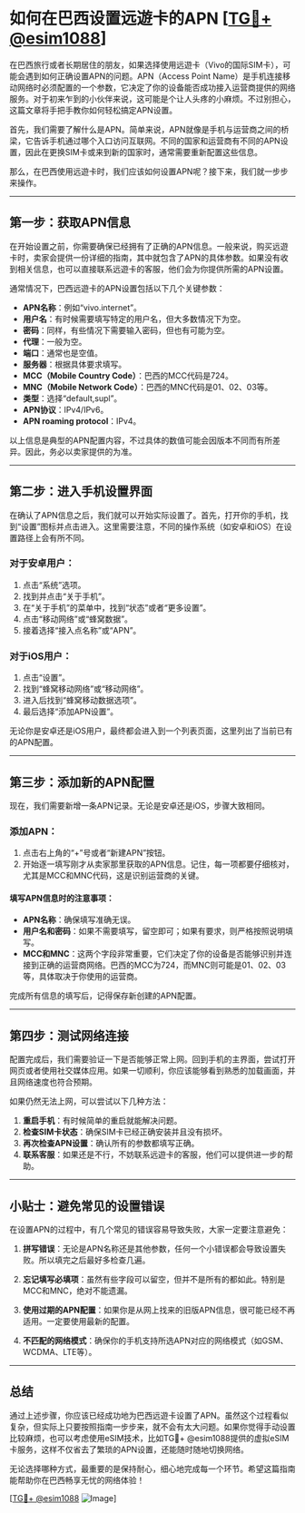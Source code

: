 # 如何在巴西设置远遊卡的APN [[TG💪+ @esim1088](https://t.me/s/esim1088)]

在巴西旅行或者长期居住的朋友，如果选择使用远遊卡（Vivo的国际SIM卡），可能会遇到如何正确设置APN的问题。APN（Access Point Name）是手机连接移动网络时必须配置的一个参数，它决定了你的设备能否成功接入运营商提供的网络服务。对于初来乍到的小伙伴来说，这可能是个让人头疼的小麻烦。不过别担心，这篇文章将手把手教你如何轻松搞定APN设置。

首先，我们需要了解什么是APN。简单来说，APN就像是手机与运营商之间的桥梁，它告诉手机通过哪个入口访问互联网。不同的国家和运营商有不同的APN设置，因此在更换SIM卡或来到新的国家时，通常需要重新配置这些信息。

那么，在巴西使用远遊卡时，我们应该如何设置APN呢？接下来，我们就一步步来操作。

---

## 第一步：获取APN信息

在开始设置之前，你需要确保已经拥有了正确的APN信息。一般来说，购买远遊卡时，卖家会提供一份详细的指南，其中就包含了APN的具体参数。如果没有收到相关信息，也可以直接联系远遊卡的客服，他们会为你提供所需的APN设置。

通常情况下，巴西远遊卡的APN设置包括以下几个关键参数：

- **APN名称**：例如“vivo.internet”。
- **用户名**：有时候需要填写特定的用户名，但大多数情况下为空。
- **密码**：同样，有些情况下需要输入密码，但也有可能为空。
- **代理**：一般为空。
- **端口**：通常也是空值。
- **服务器**：根据具体要求填写。
- **MCC（Mobile Country Code）**：巴西的MCC代码是724。
- **MNC（Mobile Network Code）**：巴西的MNC代码是01、02、03等。
- **类型**：选择“default,supl”。
- **APN协议**：IPv4/IPv6。
- **APN roaming protocol**：IPv4。

以上信息是典型的APN配置内容，不过具体的数值可能会因版本不同而有所差异。因此，务必以卖家提供的为准。

---

## 第二步：进入手机设置界面

在确认了APN信息之后，我们就可以开始实际设置了。首先，打开你的手机，找到“设置”图标并点击进入。这里需要注意，不同的操作系统（如安卓和iOS）在设置路径上会有所不同。

### 对于安卓用户：
1. 点击“系统”选项。
2. 找到并点击“关于手机”。
3. 在“关于手机”的菜单中，找到“状态”或者“更多设置”。
4. 点击“移动网络”或“蜂窝数据”。
5. 接着选择“接入点名称”或“APN”。

### 对于iOS用户：
1. 点击“设置”。
2. 找到“蜂窝移动网络”或“移动网络”。
3. 进入后找到“蜂窝移动数据选项”。
4. 最后选择“添加APN设置”。

无论你是安卓还是iOS用户，最终都会进入到一个列表页面，这里列出了当前已有的APN配置。

---

## 第三步：添加新的APN配置

现在，我们需要新增一条APN记录。无论是安卓还是iOS，步骤大致相同。

### 添加APN：
1. 点击右上角的“+”号或者“新建APN”按钮。
2. 开始逐一填写刚才从卖家那里获取的APN信息。记住，每一项都要仔细核对，尤其是MCC和MNC代码，这是识别运营商的关键。

#### 填写APN信息时的注意事项：
- **APN名称**：确保填写准确无误。
- **用户名和密码**：如果不需要填写，留空即可；如果有要求，则严格按照说明填写。
- **MCC和MNC**：这两个字段非常重要，它们决定了你的设备是否能够识别并连接到正确的运营商网络。巴西的MCC为724，而MNC则可能是01、02、03等，具体取决于你使用的运营商。

完成所有信息的填写后，记得保存新创建的APN配置。

---

## 第四步：测试网络连接

配置完成后，我们需要验证一下是否能够正常上网。回到手机的主界面，尝试打开网页或者使用社交媒体应用。如果一切顺利，你应该能够看到熟悉的加载画面，并且网络速度也符合预期。

如果仍然无法上网，可以尝试以下几种方法：

1. **重启手机**：有时候简单的重启就能解决问题。
2. **检查SIM卡状态**：确保SIM卡已经正确安装并且没有损坏。
3. **再次检查APN设置**：确认所有的参数都填写正确。
4. **联系客服**：如果还是不行，不妨联系远遊卡的客服，他们可以提供进一步的帮助。

---

## 小贴士：避免常见的设置错误

在设置APN的过程中，有几个常见的错误容易导致失败，大家一定要注意避免：

1. **拼写错误**：无论是APN名称还是其他参数，任何一个小错误都会导致设置失败。所以填完之后最好多检查几遍。
   
2. **忘记填写必填项**：虽然有些字段可以留空，但并不是所有的都如此。特别是MCC和MNC，绝对不能遗漏。

3. **使用过期的APN配置**：如果你是从网上找来的旧版APN信息，很可能已经不再适用。一定要使用最新的配置。

4. **不匹配的网络模式**：确保你的手机支持所选APN对应的网络模式（如GSM、WCDMA、LTE等）。

---

## 总结

通过上述步骤，你应该已经成功地为巴西远遊卡设置了APN。虽然这个过程看似复杂，但实际上只要按照指南一步步来，就不会有太大问题。如果你觉得手动设置比较麻烦，也可以考虑使用eSIM技术，比如TG💪+ @esim1088提供的虚拟eSIM卡服务，这样不仅省去了繁琐的APN设置，还能随时随地切换网络。

无论选择哪种方式，最重要的是保持耐心，细心地完成每一个环节。希望这篇指南能帮助你在巴西畅享无忧的网络体验！

[[TG💪+ @esim1088](https://t.me/s/esim1088) ![Image](https://i.postimg.cc/4NQfJmqS/Snipaste-2025-05-13-00-14-12.png)]